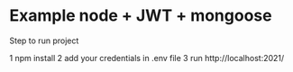 # Example node + JWT + mongoose

Step to run project

1 npm install
2 add your credentials in .env file
3 run http://localhost:2021/
